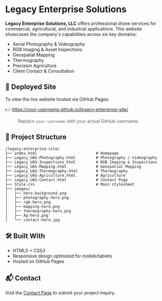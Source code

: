 # Legacy Enterprise Solutions

**Legacy Enterprise Solutions, LLC** offers professional drone services for commercial, agricultural, and industrial applications. This website showcases the company's capabilities across six key domains:

- Aerial Photography & Videography
- RGB Imaging & Asset Inspections
- Geospatial Mapping
- Thermography
- Precision Agriculture
- Client Contact & Consultation

## 🚀 Deployed Site

To view the live website hosted via GitHub Pages:

👉 https://your-username.github.io/legacy-enterprise-site/

> Replace `your-username` with your actual GitHub username.

## 📁 Project Structure

```
/legacy-enterprise-site/
├── index.html                          # Homepage
├── Legacy_UAS-Photography.html         # Photography / Videography
├── Legacy_UAS-Inspections.html         # RGB Imaging & Inspections
├── Legacy_UAS-Mapping.html             # Geospatial Mapping
├── Legacy_UAS-Thermography.html        # Thermography
├── Legacy_UAS-Agriculture.html         # Agriculture
├── Legacy_UAS-Contact.html             # Contact Page
├── Style.css                           # Main stylesheet
├── images/
│   ├── hero-background.png
│   ├── photography-hero.png
│   ├── rgb-hero.png
│   ├── mapping-hero.png
│   ├── thermography-hero.png
│   ├── Ag-hero.png
│   └── contact-hero.jpg
```

## 🛠️ Built With

- HTML5 + CSS3
- Responsive design optimized for mobile/tablets
- Hosted on GitHub Pages

## 📬 Contact

Visit the [Contact Page](Legacy_UAS-Contact.html) to submit your project inquiry.
